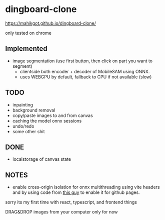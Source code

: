 # dingboard-clone
https://mahikgot.github.io/dingboard-clone/

only tested on chrome
## Implemented
- image segmentation (use first button, then click on part you want to segment)
  - clientside both encoder + decoder of MobileSAM using ONNX.
  - uses WEBGPU by default, fallback to CPU if not available (slow)

## TODO
- inpainting
- background removal
- copy/paste images to and from canvas
- caching the model onnx sessions
- undo/redo
- some other shit

## DONE 
- localstorage of canvas state

## NOTES
- enable cross-origin isolation for onnx multithreading using vite headers and by using code from [this guy](https://github.com/josephrocca/clip-image-sorter) to enable it for github pages.

sorry its my first time with react, typescript, and frontend things

DRAG&DROP images from your computer only for now

